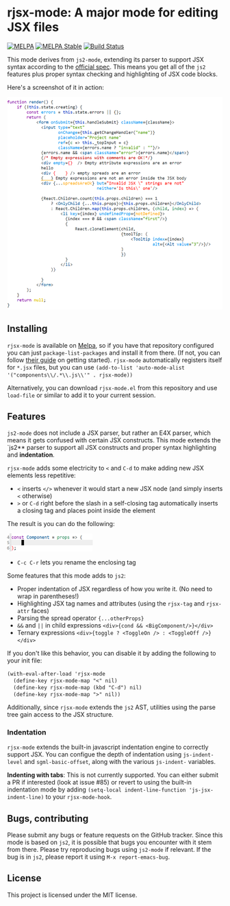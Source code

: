 # rjsx-mode: A major mode for editing JSX files
[![MELPA](https://melpa.org/packages/rjsx-mode-badge.svg)](https://melpa.org/#/rjsx-mode)
[![MELPA Stable](https://stable.melpa.org/packages/rjsx-mode-badge.svg)](https://stable.melpa.org/#/rjsx-mode)
[![Build Status](https://travis-ci.org/felipeochoa/rjsx-mode.svg?branch=master)](https://travis-ci.org/felipeochoa/rjsx-mode)

This mode derives from `js2-mode`, extending its parser to support JSX syntax
according to the [official spec](https://facebook.github.io/jsx/).  This
means you get all of the `js2` features plus proper syntax checking
and highlighting of JSX code blocks.

Here's a screenshot of it in action:

<img src="demo.png" width="600" alt="Actual syntax highlighting and no spurious errors!">


## Installing

`rjsx-mode` is available on [Melpa](https://melpa.org/), so if you have that
repository configured you can just `package-list-packages` and install it from there.
(If not, you can follow [their guide](https://melpa.org/#/getting-started) on
getting started). `rjsx-mode` automatically registers itself for `*.jsx` files,
but you can use `(add-to-list 'auto-mode-alist '("components\\/.*\\.js\\'" . rjsx-mode))`

Alternatively, you can download `rjsx-mode.el` from this repository and use
`load-file` or similar to add it to your current session.

## Features

`js2-mode` does not include a JSX parser, but rather an E4X parser, which
means it gets confused with certain JSX constructs. This mode extends the
`js2** parser to support all JSX constructs and proper syntax highlighting
and **indentation**.

`rjsx-mode` adds some electricity to `<` and `C-d` to make adding new
JSX elements less repetitive:

* `<` inserts `</>` whenever it would start a new JSX node (and simply
  inserts `<` otherwise)
* `>` or `C-d` right before the slash in a self-closing tag
  automatically inserts a closing tag and places point inside the
  element

The result is you can do the following:

<img src="key-demo.gif" width="200" alt="Quickly and easily add new components">

* `C-c C-r` lets you rename the enclosing tag

Some features that this mode adds to `js2`:

* Proper indentation of JSX regardless of how you write it. (No need to wrap
  in parentheses!)
* Highlighting JSX tag names and attributes (using the `rjsx-tag` and
  `rjsx-attr` faces)
* Parsing the spread operator `{...otherProps}`
* `&&` and `||` in child expressions `<div>{cond && <BigComponent/>}</div>`
* Ternary expressions `<div>{toggle ? <ToggleOn /> : <ToggleOff
  />}</div>`

If you don't like this behavior, you can disable it by adding the following to
your init file:

```elisp
(with-eval-after-load 'rjsx-mode
  (define-key rjsx-mode-map "<" nil)
  (define-key rjsx-mode-map (kbd "C-d") nil)
  (define-key rjsx-mode-map ">" nil))
```

Additionally, since `rjsx-mode` extends the `js2` AST, utilities using the
parse tree gain access to the JSX structure.

### Indentation

`rjsx-mode` extends the built-in javascript indentation engine to correctly
support JSX. You can configue the depth of indentation using `js-indent-level`
and `sgml-basic-offset`, along with the various `js-indent-` variables.

**Indenting with tabs**: This is not currently supported. You can either submit
a PR if interested (look at issue #85) or revert to using the built-in
indentation mode by adding `(setq-local indent-line-function
'js-jsx-indent-line)` to your `rjsx-mode-hook`.

## Bugs, contributing

Please submit any bugs or feature requests on the GitHub tracker. Since this
mode is based on `js2`, it is possible that bugs you encounter with it stem from
there. Please try reproducing bugs using `js2-mode` if relevant. If the bug
is in `js2`, please report it using `M-x report-emacs-bug`.

## License

This project is licensed under the MIT license.
